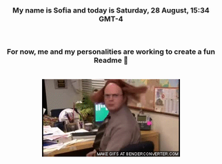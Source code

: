 


<div align="center">
<h3 >My name is Sofia and today is Saturday, 28 August, 15:34 GMT-4</h3><br>
<h3 >For now, me and my personalities are working to create a fun Readme 👋
</h3><br>
<img src='img/dwight.gif' alt='working...'/>
</div>
